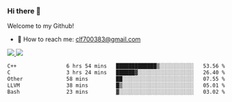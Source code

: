 ### Hi there 👋

<!--
**clingfei/clingfei** is a ✨ _special_ ✨ repository because its `README.md` (this file) appears on your GitHub profile.

Here are some ideas to get you started:

- 🔭 I’m currently working on ...
- 🌱 I’m currently learning ...
- 👯 I’m looking to collaborate on ...
- 🤔 I’m looking for help with ...
- 💬 Ask me about ...
- 📫 How to reach me: ...
- 😄 Pronouns: ...
- ⚡ Fun fact: ...
-->
Welcome to my Github!
- 📧 How to reach me: clf700383@gmail.com

<a href="https://github.com/anuraghazra/github-readme-stats">
  <img src="https://github-readme-stats.vercel.app/api?username=clingfei&count_private=true&show_icons=true&include_all_commits=true&line_height=21&hide_border=true&repo=github-readme-stats" />
</a>
<a href="https://github.com/anuraghazra/convoychat">
  <img src="https://github-readme-stats.vercel.app/api/top-langs/?username=clingfei&hide=Tcl,Perl,Makefile,CSS,HTML,Yacc,Lex,Verilog&langs_count=6&layout=compact&hide_border=true&repo=convoychat" />
</a>

<!--START_SECTION:waka-->

```txt
C++                6 hrs 54 mins   █████████████▒░░░░░░░░░░░   53.56 %
C                  3 hrs 24 mins   ██████▓░░░░░░░░░░░░░░░░░░   26.40 %
Other              58 mins         ██░░░░░░░░░░░░░░░░░░░░░░░   07.55 %
LLVM               38 mins         █▒░░░░░░░░░░░░░░░░░░░░░░░   05.01 %
Bash               23 mins         ▓░░░░░░░░░░░░░░░░░░░░░░░░   03.02 %
```

<!--END_SECTION:waka-->
